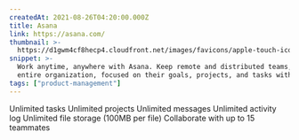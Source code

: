 ```yaml
---
createdAt: 2021-08-26T04:20:00.000Z
title: Asana
link: https://asana.com/
thumbnail: >-
  https://d1gwm4cf8hecp4.cloudfront.net/images/favicons/apple-touch-icon-180x180.png
snippet: >-
  Work anytime, anywhere with Asana. Keep remote and distributed teams, and your
  entire organization, focused on their goals, projects, and tasks with Asana.
tags: ["product-management"]
---
```

Unlimited tasks
Unlimited projects
Unlimited messages
Unlimited activity log
Unlimited file storage (100MB per file)
Collaborate with up to 15 teammates